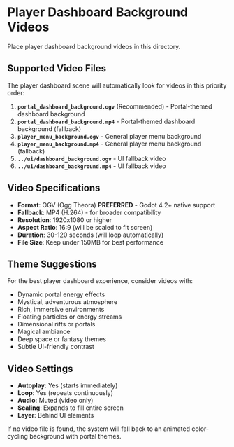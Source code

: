 # Player Dashboard Background Videos

Place player dashboard background videos in this directory.

## Supported Video Files

The player dashboard scene will automatically look for videos in this priority order:

1. **`portal_dashboard_background.ogv`** (Recommended) - Portal-themed dashboard background
2. **`portal_dashboard_background.mp4`** - Portal-themed dashboard background (fallback)
3. **`player_menu_background.ogv`** - General player menu background
4. **`player_menu_background.mp4`** - General player menu background (fallback)
5. **`../ui/dashboard_background.ogv`** - UI fallback video
6. **`../ui/dashboard_background.mp4`** - UI fallback video

## Video Specifications

- **Format**: OGV (Ogg Theora) **PREFERRED** - Godot 4.2+ native support
- **Fallback**: MP4 (H.264) - for broader compatibility
- **Resolution**: 1920x1080 or higher
- **Aspect Ratio**: 16:9 (will be scaled to fit screen)
- **Duration**: 30-120 seconds (will loop automatically)
- **File Size**: Keep under 150MB for best performance

## Theme Suggestions

For the best player dashboard experience, consider videos with:
- Dynamic portal energy effects
- Mystical, adventurous atmosphere
- Rich, immersive environments
- Floating particles or energy streams
- Dimensional rifts or portals
- Magical ambiance
- Deep space or fantasy themes
- Subtle UI-friendly contrast

## Video Settings

- **Autoplay**: Yes (starts immediately)
- **Loop**: Yes (repeats continuously)
- **Audio**: Muted (video only)
- **Scaling**: Expands to fill entire screen
- **Layer**: Behind UI elements

If no video file is found, the system will fall back to an animated color-cycling background with portal themes.
